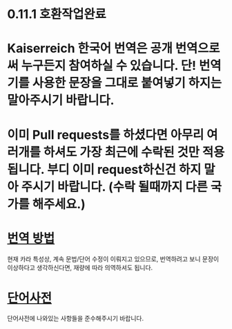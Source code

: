 # 0.11.1 호환작업완료
# Kaiserreich 한국어 번역은 공개 번역으로써 누구든지 참여하실 수 있습니다. 단! 번역기를 사용한 문장을 그대로 붙여넣기 하지는 말아주시기 바랍니다.
# 이미 Pull requests를 하셨다면 아무리 여러개를 하셔도 가장 최근에 수락된 것만 적용됩니다. 부디 이미 request하신건 하지 말아 주시기 바랍니다. (수락 될때까지 다른 국가를 해주세요.)
# [번역 방법](https://github.com/skullbe/Kaiserreich-Korean-Translation/wiki/%EA%B9%83%ED%97%88%EB%B8%8C-%EC%A0%80%EC%9E%A5%EB%B2%95)

현재 카라 특성상, 계속 문법/단어 수정이 이뤄지고 있으므로, 번역하려고 보니 문장이 이상하다고 생각하신다면, 재량에 따라 의역하셔도 됩니다.
# [단어사전](단어사전.md)

단어사전에 나와있는 사항들을 준수해주시기 바랍니다.
